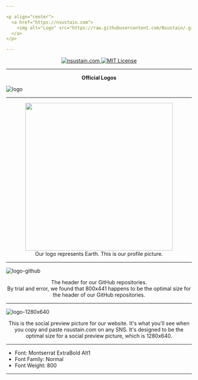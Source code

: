 ```yaml
---

<p align="center">
  <a href="https://nsustain.com">
    <img alt="Logo" src="https://raw.githubusercontent.com/Nsustain/.github/main/logo/logo-github.png" width="350">
  </a>
</p>

---
```


<p align="center">
  <a href="https://github.com/Nsustain/nsustain.com">
    <img alt="nsustain.com" src="https://user-images.githubusercontent.com/19341857/184772201-ff14bc28-b7a7-4bec-bef5-52625acd0544.svg">
  </a>
  <a href="https://github.com/Nsustain/nsustain.com/blob/main/LICENSE">
    <img alt="MIT License" src="https://user-images.githubusercontent.com/19341857/206869035-bccdfab1-a825-4ec1-b598-78bf668b7917.svg">
  </a>
</p>

---

<p align="center">
  <b>Official Logos</b>
</p>

![logo](./logo/logo.svg)

---

<p align="center">
  <img src="./logo/logo-bare.svg" width="400"><br>
  Our logo represents Earth. This is our profile picture.
</p>

---

![logo-github](./logo/logo-github.svg)

<p align="center">
  The header for our GitHub repositories.<br>
  By trial and error, we found that
  800x441 happens to be the optimal
  size for the header of our GitHub repositories.
</p>

---

![logo-1280x640](./logo/logo-1280x640.svg)

<p align="center">
  This is the social preview picture for our website.
  It's what you'll see when you copy and paste
  nsustain.com on any SNS.
  It's designed to be the optimal
  size for a social preview picture,
  which is 1280x640.
</p>

---

- Font: Montserrat ExtraBold Alt1
- Font Family: Normal
- Font Weight: 800

---

<br>
<br>
<br>
